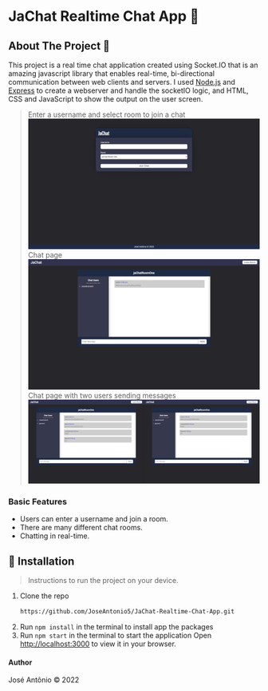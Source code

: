 # JaChat Realtime Chat App 💬

##  About The Project 📖
This project is a real time chat application created using Socket.IO that is an amazing javascript library that enables real-time, bi-directional communication between web clients and servers. I used [Node.js](https://nodejs.org/en/) and [Express](https://expressjs.com/) to create a webserver and handle the socketIO logic, and HTML, CSS and JavaScript to show the output on the user screen.

> Enter a username and select room to join a chat
![](public/imgs/img1.png)
> Chat page
![](public/imgs/img2.png)
> Chat page with two users sending messages
![](public/imgs/img3.png)

### Basic Features
- Users can enter a username and join a room.
- There are many different chat rooms.
- Chatting in real-time.

##  🚀 Installation
> Instructions to run the project on your device.
1. Clone the repo
   ```sh
   https://github.com/JoseAntonio5/JaChat-Realtime-Chat-App.git
   ```
2. Run `npm install` in the terminal to install app the packages
3. Run `npm start` in the terminal to start the application
Open [http://localhost:3000](http://localhost:3000) to view it in your browser.

####  Author
José Antônio ©️ 2022
